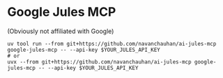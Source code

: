 # Google Jules MCP

(Obviously not affiliated with Google)

```
uv tool run --from git+https://github.com/navanchauhan/ai-jules-mcp google-jules-mcp -- --api-key $YOUR_JULES_API_KEY
# or
uvx --from git+https://github.com/navanchauhan/ai-jules-mcp google-jules-mcp -- --api-key $YOUR_JULES_API_KEY
```

